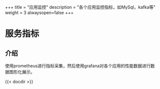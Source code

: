 +++
title = "应用监控"
description = "各个应用监控指标，如MySql，kafka等"
weight = 3
alwaysopen=false
+++
# 服务指标

## 介绍

使用prometheus进行指标采集，然后使用grafana对各个应用的性能数据进行数据图形化展示。

{{< docdir >}}